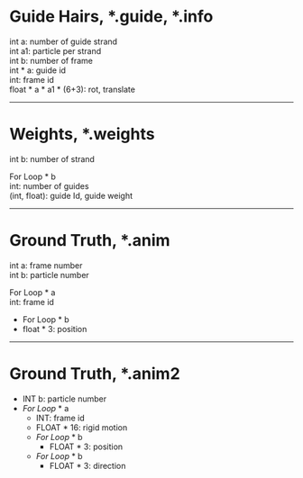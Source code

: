 # Guide Hairs, \*.guide, \*.info

int a: number of guide strand  
int a1: particle per strand   
int b: number of frame  
int \* a: guide id  
int: frame id  
float \* a \* a1 \* (6+3): rot, translate  

---

# Weights, \*.weights

int b: number of strand  

For Loop \* b  
int: number of guides  
(int, float):   guide Id, guide weight

---

# Ground Truth, \*.anim

int a: frame number  
int b: particle number  

For Loop \* a  
int: frame id
* For Loop \* b  
* float \* 3: position


---

# Ground Truth, \*.anim2

* INT b: particle number  
* *For Loop* \* a  
  * INT: frame id
  * FLOAT * 16: rigid motion
  * *For Loop* \* b  
    * FLOAT \* 3: position
  * *For Loop* \* b  
    * FLOAT \* 3: direction
